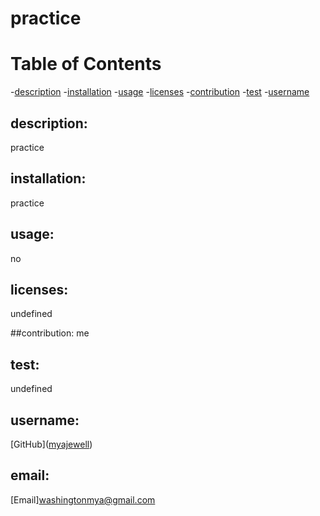# practice

  # Table of Contents
  -[description](#description)
  -[installation](#installation)
  -[usage](#usage)
  -[licenses](#licenses)
  -[contribution](#contribution)
  -[test](#test)
  -[username](#username)
  
      
  ## description:
  practice
     
  ## installation: 
  practice
     
  ## usage: 
  no
     
  ## licenses: 
  undefined
     
  ##contribution: 
  me
      
  ## test:
  undefined

  ## username:
  [GitHub](<a href="https://github.com/Myajewell/Amazing_Readme-generator" target="_blank">myajewell</a>)
     
  ## email: 
  [Email]washingtonmya@gmail.com

